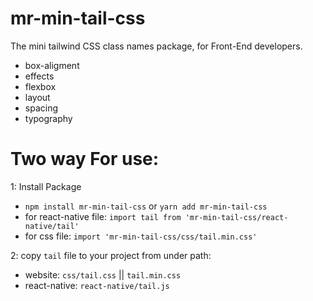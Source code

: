 # mr-min-tail-css

The mini tailwind CSS class names package, for Front-End developers.

- box-aligment
- effects
- flexbox
- layout
- spacing
- typography

# Two way For use:

1: Install Package

- `npm install mr-min-tail-css` or `yarn add mr-min-tail-css`
- for react-native file: `import tail from 'mr-min-tail-css/react-native/tail'`
- for css file: `import 'mr-min-tail-css/css/tail.min.css'`

2: copy `tail` file to your project from under path:

- website: `css/tail.css` || `tail.min.css`
- react-native: `react-native/tail.js`

